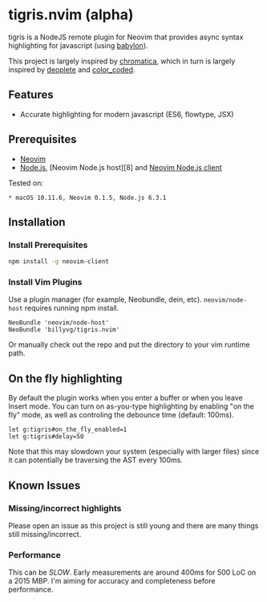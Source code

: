 # tigris.nvim (alpha)

tigris is a NodeJS remote plugin for Neovim that provides async syntax highlighting for
javascript (using [babylon][7]).

This project is largely inspired by [chromatica][1], which in turn is largely inspired by
[deoplete][2] and [color_coded][3].

## Features

* Accurate highlighting for modern javascript (ES6, flowtype, JSX)

## Prerequisites

* [Neovim][4]
* [Node.js][5], [Neovim Node.js host][8] and [Neovim Node.js client][6]

Tested on:

    * macOS 10.11.6, Neovim 0.1.5, Node.js 6.3.1

## Installation

### Install Prerequisites

```bash
npm install -g neovim-client
```

### Install Vim Plugins

Use a plugin manager (for example, Neobundle, dein, etc). `neovim/node-host` requires running npm install.

```vim
NeoBundle 'neovim/node-host'
NeoBundle 'billyvg/tigris.nvim'
```

Or manually check out the repo and put the directory to your vim runtime path.

## On the fly highlighting
By default the plugin works when you enter a buffer or when you leave Insert mode. You can turn
on as-you-type highlighting by enabling "on the fly" mode, as well as controling the debounce
time (default: 100ms).

```vim
let g:tigris#on_the_fly_enabled=1
let g:tigris#delay=50
```

Note that this may slowdown your system (especially with larger files) since it can potentially
be traversing the AST every 100ms.


## Known Issues
### Missing/incorrect highlights
Please open an issue as this project is still young and there are many things still missing/incorrect.

### Performance
This can be *SLOW*. Early measurements are around 400ms for 500 LoC on a 2015 MBP. I'm aiming for accuracy and completeness
before performance.

[1]: https://github.com/arakashic/chromatica.nvim
[2]: https://github.com/Shougo/deoplete.nvim
[3]: https://github.com/jeaye/color_coded
[4]: https://neovim.io
[5]: https://nodejs.org/en/
[6]: https://github.com/neovim/node-client
[7]: https://github.com/babel/babylon
